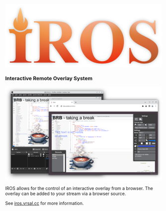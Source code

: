 ![logo](./meta/logo.png)

### Interactive Remote Overlay System

![screenshot](./web/img/showcase.png)

IROS allows for the control of an interactive overlay from a browser. The overlay can be added to
your stream via a browser source.

See [iros.vrsal.cc](https://iros.vrsal.cc) for more information.